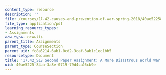 ```yaml
---
content_type: resource
description: ''
file: /courses/17-42-causes-and-prevention-of-war-spring-2018/40ae522584ba3a8e071979d4ca95cb9e_MIT17_42S18_MoreDisastrousWWII.pdf
file_type: application/pdf
learning_resource_types:
- Assignments
ocw_type: OCWFile
parent_title: Assignments
parent_type: CourseSection
parent_uid: fc8a6214-6ab1-0cd2-3caf-3ab1c1ec1bb5
resourcetype: Document
title: '17.42_S18 Second Paper Assignment: A More Disastrous World War II'
uid: 40ae5225-84ba-3a8e-0719-79d4ca95cb9e
---
```

